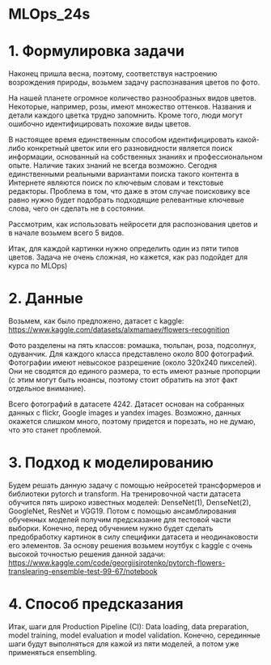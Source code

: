 # MLOps_24s
# 1. Формулировка задачи
Наконец пришла весна, поэтому, соответствуя настроению возрождения природы, возьмем задачу распознавания цветов по фото.

На нашей планете огромное количество разнообразных видов цветов. Некоторые, например, розы, имеют множество оттенков. Названия и детали каждого цветка трудно запомнить. Кроме того, люди могут ошибочно идентифицировать похожие виды цветов.

В настоящее время единственным способом идентифицировать какой-либо конкретный цветок или его разновидности является поиск информации, основанный на собственных знаниях и профессиональном опыте. Наличие таких знаний не всегда возможно. Сегодня единственными реальными вариантами поиска такого контента в Интернете являются поиск по ключевым словам и текстовые редакторы. Проблема в том, что даже в этом случае поисковику все равно нужно будет подобрать подходящие релевантные ключевые слова, чего он сделать не в состоянии.

Рассмотрим, как использовать нейросети для распознования цветов и в начале возьмем всего 5 видов.

Итак, для каждой картинки нужно определить один из пяти типов цветов. Задача не очень сложная, но кажется, как раз подойдет для курса по MLOps)

# 2. Данные
Возьмем, как было предложено, датасет с kaggle: https://www.kaggle.com/datasets/alxmamaev/flowers-recognition

Фото разделены на пять классов: ромашка, тюльпан, роза, подсолнух, одуванчик.
Для каждого класса представлено около 800 фотографий. Фотографии имеют невысокое разрешение (около 320x240 пикселей). Они не сводятся до единого размера, то есть имеют разные пропорции (с этим могут быть нюансы, поэтому стоит обратить на этот факт отдельное внимание).

Всего фотографий в датасете 4242.
Датасет основан на собранных данных с flickr, Google images и yandex images.
Возможно, данных окажется слишком много, поэтому придется и порезать, но не думаю, что это станет проблемой.
# 3. Подход к моделированию
Будем решать данную задачу с помощью нейросетей трансформеров и библиотеки pytorch и transform. На тренировочной части датасета обучится пять широко известных моделей: DenseNet(1), DenseNet(2), GoogleNet, ResNet и VGG19. Потом с помощью ансамблирования обученных моделей получим предсказание для тестовой части выборки. Конечно, перед обучением нужно будет сделать предобработку картинок в силу специфики датасета и неодинаковости его элементов. За основу решения возьмем ноутбук с kaggle с очень высокой точностью решения данной задачи: https://www.kaggle.com/code/georgiisirotenko/pytorch-flowers-translearing-ensemble-test-99-67/notebook
# 4. Способ предсказания
Итак, шаги для Production Pipeline (CI): Data loading, data preparation, model training, model evaluation и model validation. Конечно, серединные шаги будут выполняться для кажой из пяти моделей, а потом уже применяться ensembling.
